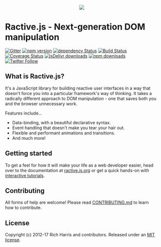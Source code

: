 <p align="center"><img src ="https://avatars1.githubusercontent.com/u/4751469?v=3&s=100"></p>

# Ractive.js - Next-generation DOM manipulation
[![Gitter](https://img.shields.io/gitter/room/ractivejs/ractive.svg?style=flat-square)](https://gitter.im/ractivejs/ractive) [![npm version](https://img.shields.io/npm/v/ractive.svg?style=flat-square)](https://www.npmjs.com/package/ractive) [![dependency Status](https://img.shields.io/david/ractivejs/ractive.svg?style=flat-square)](https://david-dm.org/RactiveJS/Ractive) [![Build Status](https://img.shields.io/travis/ractivejs/ractive/dev.svg?style=flat-square)](https://travis-ci.org/ractivejs/ractive) [![Coverage Status](https://img.shields.io/coveralls/ractivejs/ractive/dev.svg?style=flat-square)](https://coveralls.io/github/ractivejs/ractive?branch=dev) [![jsDelivr downloads](https://data.jsdelivr.com/v1/package/npm/ractive/badge)](https://www.jsdelivr.com/package/npm/ractive) [![npm downloads](https://img.shields.io/npm/dm/ractive.svg?style=flat-square)](https://www.npmjs.com/package/ractive) [![Twitter Follow](https://img.shields.io/twitter/follow/ractivejs.svg?style=flat-square)](https://twitter.com/ractivejs)


## What is Ractive.js?

It's a JavaScript library for building reactive user interfaces in a way that doesn't force you into a particular framework's way of thinking. It takes a radically different approach to DOM manipulation - one that saves both you and the browser unnecessary work.

Features include...

- Data-binding, with a beautiful declarative syntax.
- Event handling that doesn't make you tear your hair out.
- Flexible and performant animations and transitions.
- And much more!

## Getting started

To get a feel for how it will make your life as a web developer easier, head over to the documentation at [ractive.js.org](https://ractive.js.org/) or get a quick hands-on with [interactive tutorials](https://ractive.js.org/tutorials/hello-world/).

## Contributing

All forms of help are welcome! Please read [CONTRIBUTING.md](CONTRIBUTING.md) to learn how to contribute.

## License

Copyright (c) 2012-17 Rich Harris and contributors. Released under an [MIT license](LICENSE.md).

